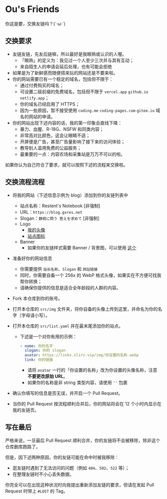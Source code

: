 # Ou's Friends

你这是要，交换友链吗？(´·ω·`)

## 交换要求

- 友链友链，先友后链嘛，所以最好是我眼熟或认识的人喔。
  - 「眼熟」的定义为：我见过一个人至少三次并与其有互动；
  - 来自陌生人的申请会延后处理，也有可能会拒绝
- 如果是为了新鲜感而随便搭来玩的网站还是不要来啦。
- 你的网站需要已有一个稳定的域名，包括但不限于：
  - 通过付费购买的域名；
  - 可设置二级前缀的免费域名，包括但不限于 `vercel.app` `github.io` `netlify.app`；
  - 你的域名已经启用了 HTTPS；
  - 因为一些原因，暂不接受使用 `coding.me` `coding-pages.com` `gitee.io` 域名的网站的申请。
- 你的网站出现下述内容的话，我的第一印象会直线下降：
  - 暴力、血腥、R-18G、NSFW 和同类内容；
  - 非常高对比颜色，这会让眼睛不适；
  - 开屏便是广告，甚至广告量影响了接下来的访问体验；
  - 教导别人滥用免费的公益服务；
  - 最重要的一点：内容农场和采集站是万万不可以的啦。

如果你认为自己符合了要求，就可以按照下述的流程来交换啦。

## 交换流程流程

- 将我的网站（下述信息示例为 blog）添加到你的友链列表中
  - 站点名称：Restent's Notebook [非强制]
  - URL：`https://blog.gxres.net`
  - Slogan：`静寂に問う 答えを求めて` [非强制]
  - Logo
    - [我的头像](https://library.gxres.net/images/icons/avatar.webp)
    - [站点图标](https://library.gxres.net/images/icons/favicon.webp)
  - Banner
    - 如果你的友链样式需要 Banner / 背景图，可以使用 [这个](https://library.gxres.net/images/bg.webp)
- 准备好你的网站信息
  - 你需要提供 `站长名称`、`Slogan` 和 `网站链接`
  - 同时，你需要自备一个 256x 的 WebP 格式头像，如果实在不方便可找我帮你转换；
  - 请确保你提供的信息是适合全年龄段的人群的内容。
- Fork 本仓库到你的账号。
- 打开本仓库的 `src/img` 文件夹，将你自备的头像上传到这里，并命名为你的名字（字母请小写）。
- 打开本仓库的 `src/list.yaml` 并在最末尾添加你的站点。

  - 下述是一个对你有用的示例：

    ```yaml
    - name: 你的名字
      slogan: 你的 slogan
      avatar: https://links.slirv.vip/img/你设置的名称.webp
      link: 你的链接
    ```

    - 请将 `avatar` 一行的「你设置的名称」改为你设置的头像名称，注意 **不要更改原始 URL**。
    - 如果你的名称是非 string 类型内容，请使用 `''` 包裹

- 确认你填写的信息是否无误，并开启一个 Pull Request。
- 当你的 Pull Request 按流程顺利合并后，你的网站将会在 12 个小时内显示在我的友链页。

## 写在最后

严格来说，一旦最后 Pull Request 顺利合并，你的友链将不会被移除，除非这个仓库删库跑路了。

但是，因下述两种原因，你的友链可能在命中时被我移除：

- 逛友链时遇到了无法访问的问题（例如 `404`、`502`、`522` 等）；
- 在整理友链时不小心丢失数据。

你完全可以在出现这种状况时向我提出重新添加友链的要求，但请在发起 Pull Request 时带上 `#LOST` 的 Tag。
